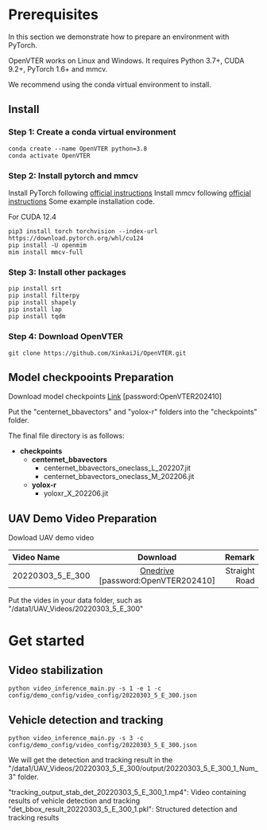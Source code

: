 # Prerequisites
In this section we demonstrate how to prepare an environment with PyTorch.

OpenVTER works on Linux and Windows. It requires Python 3.7+, CUDA 9.2+, PyTorch 1.6+ and mmcv.

We recommend using the conda virtual environment to install.
## Install
### Step 1: Create a conda virtual environment
```
conda create --name OpenVTER python=3.8
conda activate OpenVTER
```
### Step 2: Install pytorch and mmcv

Install PyTorch following [official instructions](https://pytorch.org/get-started/locally/) 
Install mmcv following [official instructions](https://github.com/open-mmlab/mmcv)
Some example installation code.

For CUDA 12.4
```
pip3 install torch torchvision --index-url https://download.pytorch.org/whl/cu124
pip install -U openmim
mim install mmcv-full
```

### Step 3: Install other packages
```
pip install srt
pip install filterpy
pip install shapely
pip install lap
pip install tqdm
```

### Step 4: Download OpenVTER
```
git clone https://github.com/XinkaiJi/OpenVTER.git
```

## Model checkpooints Preparation
Download model checkpoints [Link](https://1drv.ms/f/s!AgYoU6qx6kykhc1834iwdhxaRuP83A?e=5yHuei) [password:OpenVTER202410]

Put the "centernet_bbavectors" and "yolox-r" folders into the "checkpoints" folder.

The final file directory is as follows:

- **checkpoints**
  - **centernet_bbavectors**
    - centernet_bbavectors_oneclass_L_202207.jit
    - centernet_bbavectors_oneclass_M_202206.jit
  - **yolox-r**
    - yoloxr_X_202206.jit


## UAV Demo Video Preparation
Dowload UAV demo video 

| Video Name        |                                         Download                                         | Remark |
|:------------------|:----------------------------------------------------------------------------------------:|-------:|
| 20220303_5_E_300  | [Onedrive](https://1drv.ms/f/s!AgYoU6qx6kykhc4D_3dC7ddo0nFR2Q) [password:OpenVTER202410] | Straight Road |

Put the vides in your data folder, such as "/data1/UAV_Videos/20220303_5_E_300"

# Get started
## Video stabilization
```
python video_inference_main.py -s 1 -e 1 -c config/demo_config/video_config/20220303_5_E_300.json
```
## Vehicle detection and tracking
```
python video_inference_main.py -s 3 -c config/demo_config/video_config/20220303_5_E_300.json
```
We will get the detection and tracking result in the "/data1/UAV_Videos/20220303_5_E_300/output/20220303_5_E_300_1_Num_3" folder.

"tracking_output_stab_det_20220303_5_E_300_1.mp4": Video containing results of vehicle detection and tracking
"det_bbox_result_20220303_5_E_300_1.pkl": Structured detection and tracking results